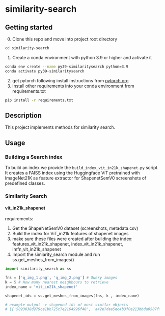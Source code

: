 # similarity-search



## Getting started

0. Clone this repo and move into project root directory
```bash
cd similarity-search
```
1. Create a conda environment with python 3.9 or higher and activate it
```bash
conda env create --name py39-similaritysearch python=3.9
conda activate py39-similaritysearch
```
2. get pytorch following install instructions from [pytorch.org](https://pytorch.org/)
3. install other requirements into your conda environment from requirements.txt
```bash
pip install -r requirements.txt
```
## Description
This project implements methods for similarity search.

## Usage

### Building a Search index
To build an index we provide the `build_index_vit_in21k_shapenet.py` script. It creates a FAISS index using the Huggingface ViT pretrained with ImageNet21K as feature extractor for ShapenetSemV0 screenshots of predefined classes.

### Similarity Search

#### vit_in21k_shapenet
requirements:
1. Get the ShapeNetSemV0 dataset (screenshots, metadata.csv)
2. Build the index for ViT_in21k features of shapenet images
3. make sure these files were created after building the index: features_vit_in21k_shapenet, index_vit_in21k_shapenet, imfn_vit_in21k_shapenet
4. Import the simiarity_search module and run ss.get_meshes_from_images()
```python
import similarity_search as ss

fns = ['q_img_1.png', 'q_img_2.png'] # Query images
k = 5 # How many nearest neighbours to retrieve
index_name = 'vit_in21k_shapenet'

shapenet_ids = ss.get_meshes_from_images(fns, k , index_name)

# example output -> shapened ids of most similar objects
# [['5893038d979ce1bb725c7e2164996f48', 'a42e7daa5ec4b3f0e213bbda0587ff6e'], ['3fc6ab5d3c52c128d810b14a81e12eca', 'cacaca67988f6686f91663a74ccd2338', '47b32bdc02e4025780d6227ff9b21190', 'a42e7daa5ec4b3f0e213bbda0587ff6e', 'd794f296dbe579101e046801e2748f1a']]
```

